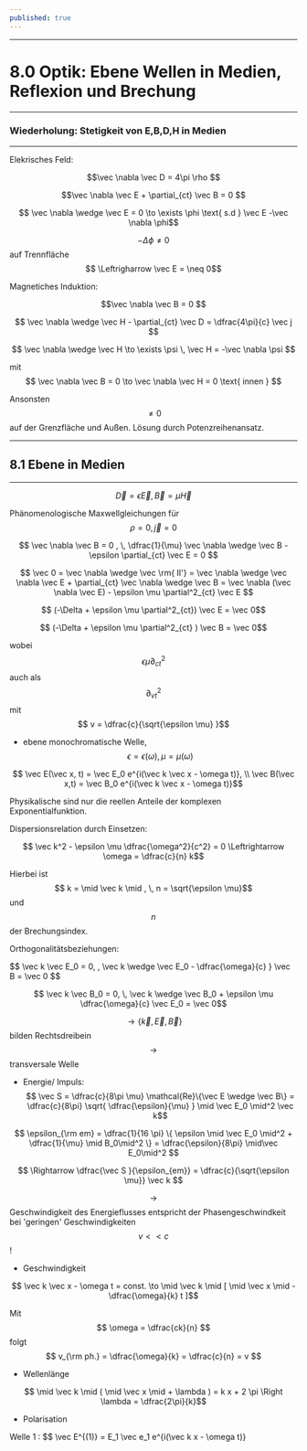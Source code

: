 ```yaml
---
published: true
---
```

---
# 8.0 Optik: Ebene Wellen in Medien, Reflexion und Brechung

---
### Wiederholung: Stetigkeit von E,B,D,H in Medien
---

Elekrisches Feld:

$$\vec \nabla \vec D = 4\pi \rho $$

$$\vec \nabla \vec E + \partial_{ct} \vec B = 0 $$

$$ \vec \nabla \wedge \vec E = 0 \to \exists \phi \text{ s.d } \vec E -\vec \nabla \phi$$

$$ -\Delta \phi \neq 0$$ auf Trennfläche $$ \Leftrigharrow \vec E = \neq 0$$

Magnetiches Induktion:


$$\vec \nabla \vec B = 0 $$

$$ \vec \nabla \wedge \vec H - \partial_{ct} \vec D = \dfrac{4\pi}{c} \vec j $$

$$ \vec \nabla \wedge \vec H \to \exists \psi \, \vec H = -\vec \nabla \psi $$

mit $$ \vec \nabla \vec B = 0 \to  \vec \nabla \vec H = 0 \text{ innen } $$

Ansonsten $$ \neq 0 $$ auf der Grenzfläche und Außen. Lösung durch Potenzreihenansatz.

---

## 8.1 Ebene in Medien

---

$$ \vec D = \epsilon \vec E , \vec B = \mu \vec H$$

Phänomenologische Maxwellgleichungen für $$ \rho = 0, \vec j = 0$$ 

$$ \vec \nabla \vec B = 0 , \,  \dfrac{1}{\mu} \vec \nabla \wedge \vec B  - \epsilon \partial_{ct} \vec E = 0 $$

$$ \vec 0 = \vec \nabla \wedge \vec \rm{ II'} = \vec \nabla \wedge \vec \nabla \vec E + \partial_{ct} \vec \nabla \wedge \vec B = \vec \nabla (\vec \nabla \vec E) - \epsilon \mu \partial^2_{ct} \vec E $$

$$ (-\Delta + \epsilon \mu \partial^2_{ct}) \vec E = \vec 0$$

$$ (-\Delta + \epsilon \mu  \partial^2_{ct} ) \vec B = \vec 0$$

wobei $$ \epsilon \mu  \partial^2_{ct} $$ auch als $$ \partial^2_{vt} $$ mit $$ v = \dfrac{c}{\sqrt{\epsilon \mu} }$$

- ebene monochromatische Welle, $$ \epsilon = \epsilon(\omega), \mu = \mu(\omega) $$

$$ \vec E(\vec x, t) =  \vec E_0 e^{i(\vec k \vec x - \omega t)}, \\ \vec B(\vec x,t) = \vec B_0 e^{i(\vec k \vec x - \omega t)}$$

Physikalische sind nur die reellen Anteile der komplexen Exponentialfunktion.

Dispersionsrelation durch Einsetzen:

$$ \vec k^2 - \epsilon \mu \dfrac{\omega^2}{c^2} = 0 \Leftrightarrow \omega = \dfrac{c}{n} k$$

Hierbei ist $$ k = \mid \vec k \mid , \, n = \sqrt{\epsilon \mu}$$ und $$n$$ der Brechungsindex.

Orthogonalitätsbeziehungen:

$$ \vec k \vec E_0 = 0, \, \vec k \wedge \vec E_0 - \dfrac{\omega}{c} } \vec B = \vec 0 $$

$$ \vec k \vec B_0 = 0, \, \vec k \wedge \vec B_0 + \epsilon \mu  \dfrac{\omega}{c} \vec E_0 = \vec 0$$

$$ \to \{ \vec k, \vec E, \vec B \}$$ bilden Rechtsdreibein $$\to$$ transversale Welle

- Energie/ Impuls:
$$ \vec S  = \dfrac{c}{8\pi \mu} \mathcal{Re}\{\vec E \wedge \vec B\} = \dfrac{c}{8\pi} \sqrt{ \dfrac{\epsilon}{\mu} } \mid \vec E_0 \mid^2 \vec k$$

$$ \epsilon_{\rm em} = \dfrac{1}{16 \pi} \{ \epsilon \mid \vec E_0 \mid^2 + \dfrac{1}{\mu} \mid B_0\mid^2 \} = \dfrac{\epsilon}{8\pi} \mid\vec E_0\mid^2 $$

$$ \Rightarrow \dfrac{\vec S }{\epsilon_{em}} = \dfrac{c}{\sqrt{\epsilon \mu}} \vec k $$

$$ \to $$ Geschwindigkeit des Energieflusses entspricht der Phasengeschwindkeit bei 'geringen' Geschwindigkeiten $$ v << c $$!

- Geschwindigkeit

$$ \vec k \vec x - \omega t = const. \to \mid \vec k \mid [ \mid \vec x \mid - \dfrac{\omega}{k} t ]$$

Mit $$ \omega = \dfrac{ck}{n} $$ folgt $$ v_{\rm ph.} = \dfrac{\omega}{k} = \dfrac{c}{n} = v $$

- Wellenlänge 

$$ \mid \vec k \mid ( \mid \vec x \mid + \lambda ) = k x + 2 \pi \Right \lambda = \dfrac{2\pi}{k}$$

- Polarisation

Welle 1 : $$ \vec E^{(1)} = E_1 \vec e_1 e^{i(\vec k x - \omega t)}
